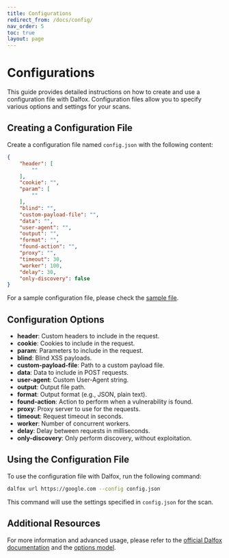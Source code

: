 ```yaml
---
title: Configurations
redirect_from: /docs/config/
nav_order: 5
toc: true
layout: page
---
```


# Configurations

This guide provides detailed instructions on how to create and use a configuration file with Dalfox. Configuration files allow you to specify various options and settings for your scans.

## Creating a Configuration File

Create a configuration file named `config.json` with the following content:

```json
{
    "header": [
        ""
    ],
    "cookie": "",
    "param": [
        ""
    ],
    "blind": "",
    "custom-payload-file": "",
    "data": "",
    "user-agent": "",
    "output": "",
    "format": "",
    "found-action": "",
    "proxy": "",
    "timeout": 30,
    "worker": 100,
    "delay": 30,
    "only-discovery": false
}
```

For a sample configuration file, please check the [sample file](https://github.com/hahwul/dalfox/blob/main/samples/sample_config.json).

## Configuration Options

- **header**: Custom headers to include in the request.
- **cookie**: Cookies to include in the request.
- **param**: Parameters to include in the request.
- **blind**: Blind XSS payloads.
- **custom-payload-file**: Path to a custom payload file.
- **data**: Data to include in POST requests.
- **user-agent**: Custom User-Agent string.
- **output**: Output file path.
- **format**: Output format (e.g., JSON, plain text).
- **found-action**: Action to perform when a vulnerability is found.
- **proxy**: Proxy server to use for the requests.
- **timeout**: Request timeout in seconds.
- **worker**: Number of concurrent workers.
- **delay**: Delay between requests in milliseconds.
- **only-discovery**: Only perform discovery, without exploitation.

## Using the Configuration File

To use the configuration file with Dalfox, run the following command:

```bash
dalfox url https://google.com --config config.json
```

This command will use the settings specified in `config.json` for the scan.

## Additional Resources

For more information and advanced usage, please refer to the [official Dalfox documentation](https://github.com/hahwul/dalfox) and the [options model](https://github.com/hahwul/dalfox/blob/main/pkg/model/options.go).